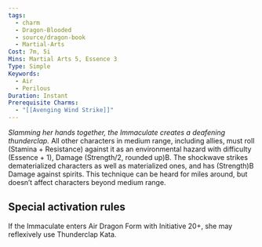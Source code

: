 ```yaml
---
tags:
  - charm
  - Dragon-Blooded
  - source/dragon-book
  - Martial-Arts
Cost: 7m, 5i
Mins: Martial Arts 5, Essence 3
Type: Simple
Keywords:
  - Air
  - Perilous
Duration: Instant
Prerequisite Charms:
  - "[[Avenging Wind Strike]]"
---
```

*Slamming her hands together, the Immaculate creates a deafening thunderclap.*
All other characters in medium range, including allies, must roll (Stamina + Resistance) against it as an environmental hazard with difficulty (Essence + 1), Damage (Strength/2, rounded up)B. The shockwave strikes dematerialized characters as well as materialized ones, and has (Strength)B Damage against spirits. This technique can be heard for miles around, but doesn’t affect characters beyond medium range. 
## Special activation rules
If the Immaculate enters Air Dragon Form with Initiative 20+, she may reflexively use Thunderclap Kata.